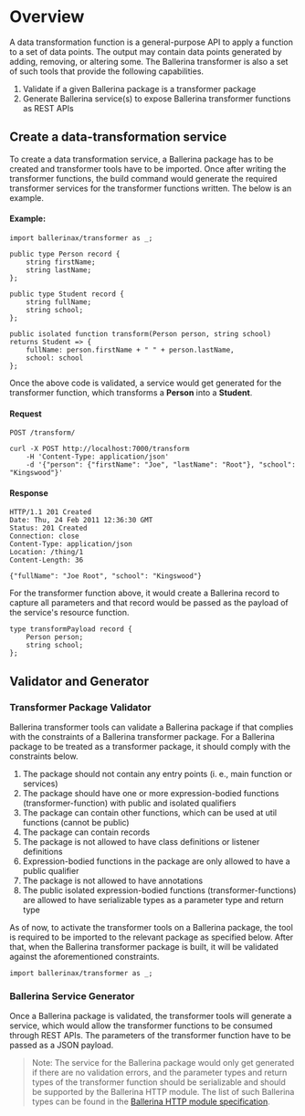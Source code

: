 # Overview

A data transformation function is a general-purpose API to apply a function to a set of data points. The output may contain data points generated by adding, removing, or altering some. The Ballerina transformer is also a set of such tools that provide the following capabilities.
1. Validate if a given Ballerina package is a transformer package
2. Generate Ballerina service(s) to expose Ballerina transformer functions as REST APIs

## Create a data-transformation service
To create a data transformation service, a Ballerina package has to be created and transformer tools have to be imported. Once after writing the transformer functions, the build command would generate the required transformer services for the transformer functions written. The below is an example.

#### Example:
```ballerina
import ballerinax/transformer as _;

public type Person record {
    string firstName;
    string lastName;
};

public type Student record {
    string fullName;
    string school;
};

public isolated function transform(Person person, string school) returns Student => {
    fullName: person.firstName + " " + person.lastName,
    school: school
};
```

Once the above code is validated, a service would get generated for the transformer function, which transforms a **Person** into a **Student**.
#### Request

`POST /transform/`

```
curl -X POST http://localhost:7000/transform
    -H 'Content-Type: application/json'
    -d '{"person": {"firstName": "Joe", "lastName": "Root"}, "school": "Kingswood"}'
```

#### Response
```
HTTP/1.1 201 Created
Date: Thu, 24 Feb 2011 12:36:30 GMT
Status: 201 Created
Connection: close
Content-Type: application/json
Location: /thing/1
Content-Length: 36

{"fullName": "Joe Root", "school": "Kingswood"}
```

For the transformer function above, it would create a Ballerina record to capture all parameters and that record would be passed as the payload of the service's resource function.
```ballerina
type transformPayload record {
    Person person;
    string school;
};
```

## Validator and Generator
### Transformer Package Validator
Ballerina transformer tools can validate a Ballerina package if that complies with the constraints of a Ballerina transformer package. For a Ballerina package to be treated as a transformer package, it should comply with the constraints below.
1. The package should not contain any entry points (i. e., main function or services)
2. The package should have one or more expression-bodied functions (transformer-function) with public and isolated qualifiers
3. The package can contain other functions, which can be used at util functions (cannot be public)
4. The package can contain records
5. The package is not allowed to have class definitions or listener definitions
6. Expression-bodied functions in the package are only allowed to have a public qualifier
7. The package is not allowed to have annotations
8. The public isolated expression-bodied functions (transformer-functions) are allowed to have serializable types as a parameter type and return type

As of now, to activate the transformer tools on a Ballerina package, the tool is required to be imported to the relevant package as specified below. After that, when the Ballerina transformer package is built, it will be validated against the aforementioned constraints.

```ballerina
import ballerinax/transformer as _;
```

### Ballerina Service Generator
Once a Ballerina package is validated, the transformer tools will generate a service, which would allow the transformer functions to be consumed through REST APIs. The parameters of the transformer function have to be passed as a JSON payload.

> Note: The service for the Ballerina package would only get generated if there are no validation errors, and the parameter types and return types of the transformer function should be serializable and should be supported by the Ballerina HTTP module. The list of such Ballerina types can be found in the [Ballerina HTTP module specification](https://github.com/ballerina-platform/module-ballerina-http/blob/master/docs/spec/spec.md#2344-payload-parameter).
